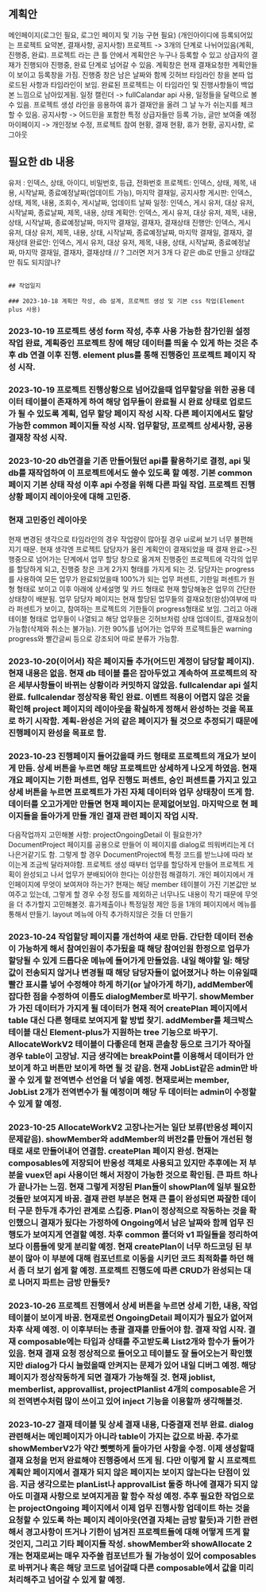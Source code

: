 ## 계획안

메인페이지(로그인 필요, 로그인 페이지 및 기능 구현 필요) (개인아이디에 등록되어있는 프로젝트 요약본, 결재사항, 공지사항)
프로젝트 -> 3개의 단계로 나뉘어있음(계획, 진행중, 완료). 프로젝트 라는 큰 틀 안에서 계획안은 누구나 등록할 수 있고 상급자의 결재가 진행되야 진행중, 완료 단계로 넘어갈 수 있음.
계획창은 현재 결재요청한 계획안들이 보이고 등록창을 가짐.
진행중 창은 남은 날짜와 함께 깃허브 타임라인 창을 본따 업로드된 사항과 타임라인이 보임.
완료된 프로젝트는 이 타임라인 및 진행사항들이 백업본 느낌으로 남아있게됨.
일정 캘린더 -> fullCalandar api 사용, 일정들을 달력으로 볼 수 있음. 프로젝트 생성 라인을 응용하여 휴가 결재안을 올려 그 날 누가 쉬는지를 체크할 수 있음.
공지사항 -> 어드민을 포함한 특정 상급자들만 등록 가능, 글만 보여줄 예정
마이페이지 -> 개인정보 수정, 프로젝트 참여 현황, 결재 현황, 휴가 현황, 공지사항, 로그아웃

## 필요한 db 내용

유저 : 인덱스, 상태, 아이디, 비밀번호, 등급, 전화번호
프로젝트: 인덱스, 상태, 제목, 내용, 시작날짜, 종료예정날짜(업데이트 가능), 마지막 결재일,
공지사항 게시판: 인덱스, 상태, 제목, 내용, 조회수, 게시날짜, 업데이트 날짜
일정: 인덱스, 게시 유저, 대상 유저, 시작날짜, 종료날짜, 제목, 내용, 상태
계획안: 인덱스, 게시 유저, 대상 유저, 제목, 내용, 상태, 시작날짜, 종료예정날짜, 마지막 결재일, 결재자, 결재상태
진행안: 인덱스, 게시 유저, 대상 유저, 제목, 내용, 상태, 시작날짜, 종료예정날짜, 마지막 결재일, 결재자, 결재상태
완료안: 인덱스, 게시 유저, 대상 유저, 제목, 내용, 상태, 시작날짜, 종료예정날짜, 마지막 결재일, 결재자, 결재상태
// ? 그러면 저거 3개 다 같은 db로 만들고 상태값만 줘도 되지않나?

```

## 작업일지

### 2023-10-18 계획안 작성, db 설계, 프로젝트 생성 및 기본 css 작업(Element plus 사용)
```

### 2023-10-19 프로젝트 생성 form 작성, 추후 사용 가능한 참가인원 설정 작업 완료, 계획중인 프로젝트 창에 해당 데이터를 띄울 수 있게 하는 것은 추후 db 연결 이후 진행. element plus를 통해 진행중인 프로젝트 페이지 작성 시작.

### 2023-10-19 프로젝트 진행상황으로 넘어갔을때 업무할당을 위한 공용 데이터 테이블이 존재하게 하여 해당 업무들이 완료될 시 완료 상태로 업로드가 될 수 있도록 계획, 업무 할당 페이지 작성 시작. 다른 페이지에서도 할당 가능한 common 페이지들 작성 시작. 업무할당, 프로젝트 상세사항, 공용 결재창 작성 시작.

### 2023-10-20 db연결을 기존 만들어뒀던 api를 활용하기로 결정, api 및 db를 재작업하여 이 프로젝트에서도 쓸수 있도록 할 예정. 기본 common 페이지 기본 상태 작성 이후 api 수정을 위해 다른 파일 작업. 프로젝트 진행상황 페이지 레이아웃에 대해 고민중.

### 현재 고민중인 레이아웃

현재 변경된 생각으로 타임라인의 경우 작업량이 많아질 경우 ui로써 보기 너무 불편해지기 때문. 현재 생각엔 프로젝트 담당자가 올린 계획안이 결재되었을 때 결재 완료->진행중으로 넘어가는 단계에서 업무 할당 창으로 옮겨져 진행중인 프로젝트에 각각의 업무를 할당하게 되고, 진행중 창은 크게 2가지 형태를 가지게 되는 것. 담당자는 progress를 사용하여 모든 업무가 완료되었을때 100%가 되는 업무 퍼센트, 기한일 퍼센트가 원형 형태로 보이고 이후 아래에 상세설명 및 카드 형태로 현재 할당해놓은 업무의 간단한 상태창이 배분됨. 업무 담당자 페이지는 현재 할당된 업무들의 결재요청(완성)여부에 따라 퍼센트가 보이고, 참여하는 프로젝트의 기한들이 progress형태로 보임. 그리고 아래 테이블 형태로 업무들이 나열되고 해당 업무들은 깃허브처럼 상태 업데이트, 결재요청이 가능함(삭제와 취소는 불가능). 기한 90%를 넘어가는 업무와 프로젝트들은 warning progress와 빨간글씨 등으로 강조되어 따로 분류가 가능함.

### 2023-10-20(이어서) 작은 페이지들 추가(어드민 계정이 담당할 페이지). 현재 내용은 없음. 현재 db 테이블 틀은 잡아두었고 계속하여 프로젝트의 작은 세부사항들이 바뀌는 상황이라 커밋하지 않았음. fullcalendar api 설치 완료. fullcalendar 정상작용 확인 완료. 이벤트 적용이 어렵지 않은 것을 확인해 project 페이지의 레이아웃을 확실하게 정해서 완성하는 것을 목표로 하기 시작함. 계획-완성은 거의 같은 페이지가 될 것으로 추정되기 때문에 진행페이지 완성을 목표로 함.

### 2023-10-23 진행페이지 들어갔을때 카드 형태로 프로젝트의 개요가 보이게 만듬. 상세 버튼을 누르면 해당 프로젝트만 상세하게 나오게 하였음. 현재 개요 페이지는 기한 퍼센트, 업무 진행도 퍼센트, 승인 퍼센트를 가지고 있고 상세 버튼을 누르면 프로젝트가 가진 자체 데이터와 업무 상태창이 뜨게 함. 데이터를 오고가게만 만들면 현재 페이지는 문제없어보임. 마지막으로 현 페이지들을 돌아가게 만들 개인 결재 관련 페이지 작업 시작.

다음작업까지 고민해볼 사항: projectOngoingDetail 이 필요한가? DocumentProject 페이지를 공용으로 만들어 이 페이지를 dialog로 띄워버리는게 더 나은거같기도 함. 그렇게 할 경우 DocumentProject에 특정 코드를 받느냐에 따라 보이는게 조금씩 달라져야함.
프로젝트 생성 때부터 업무를 할당하게 만들어 프로젝트 게획이 완성되고 나서 업무가 분배되어야 한다는 이상한점 해결하기.
개인 페이지에서 개인페이지에 무엇이 보여져야 하는가? 현재는 해당 member 테이블이 가진 기본값만 보여주고 있는데, 그렇게 할 경우 수정 정도를 제외하곤 너무나도 내용이 작기 때문에 무엇을 더 추가할지 고민해볼것. 휴가제출이나 특정일정 제안 등을 1개의 페이지에서 메뉴를 통해서 만들기.
layout 메뉴에 아직 추가하지않은 것들 더 만들기

### 2023-10-24 작업할당 페이지를 개선하여 새로 만듬. 간단한 데이터 전송이 가능하게 해서 참여인원이 추가됬을 때 해당 참여인원 한정으로 업무가 할당될 수 있게 드롭다운 메뉴에 들어가게 만들었음. 내일 해야할 일: 해당 값이 전송되지 않거나 변경될 때 해당 담당자들이 없어졌거나 하는 이유일때 빨간 표시를 넣어 수정해야 하게 하기(or 날아가게 하기), addMember에 잡다한 점을 수정하여 이름도 dialogMember로 바꾸기. showMember가 가진 데이터가 가지게 될 데이터가 현재 적어 createPlan 페이지에서 table 대신 다른 형태로 보여지게 할 방법 찾기. addMember를 체크박스 테이블 대신 Element-plus가 지원하는 tree 기능으로 바꾸기. AllocateWorkV2 테이블이 다좋은데 현재 콘솔창 등으로 크기가 작아질 경우 table이 고장남. 지금 생각에는 breakPoint를 이용해서 데이터가 안보이게 하고 버튼만 보이게 하면 될 것 같음. 현재 JobList같은 admin만 바꿀 수 있게 할 전역변수 선언을 더 넣을 예정. 현재로써는 member, JobList 2개가 전역변수가 될 예정이며 해당 두 데이터는 admin이 수정할 수 있게 할 예정.

### 2023-10-25 AllocateWorkV2 고장나는거는 일단 보류(반응성 페이지 문제같음). showMember와 addMember의 버전2를 만들어 개선된 형태로 새로 만들어내어 연결함. createPlan 페이지 완성. 현재는 composables에 저장되어 반응성 객체로 사용되고 있지만 추후에는 저 부분을 vuex던 api 사용이던 해서 저장이 가능한 것으로 확인됨. 큰 파트 하나가 끝나가는 느낌. 현재 그렇게 저장된 Plan들이 showPlan에 일부 필요한 것들만 보여지게 바꿈. 결재 관련 부분은 현재 큰 틀이 완성되면 짜잘한 데이터 구문 한두개 추가인 관계로 스킵중. Plan이 정상적으로 작동하는 것을 확인했으니 결재가 됬다는 가정하에 Ongoing에서 남은 날짜와 함께 업무 진행도가 보여지게 연결할 예정. 차후 common 폴더와 v1 파일들을 정리하여 보다 이름들에 맞게 분리할 예정. 현재 createPlan이 너무 하드코딩 된 부분이 많아 이 부분에 대해 컴포넌트로 이동을 시키던 코드 최적화를 하던 해서 좀 더 보기 쉽게 할 예정. 프로젝트 진행도에 따른 CRUD가 완성되는 대로 나머지 파트는 금방 만들듯?

### 2023-10-26 프로젝트 진행에서 상세 버튼을 누르면 상세 기한, 내용, 작업테이블이 보이게 바꿈. 현재로썬 OngoingDetail 페이지가 필요가 없어져 차후 삭제 예정. 이 이후부터는 총괄 결재를 만들어야 함. 결재 작업 시작. 결재 composable에는 타입과 상태를 주고받도록 List2개와 함수가 들어가있음. 현재 결재 요청 정상적으로 들어오고 테이블도 잘 들어오는거 확인했지만 dialog가 다시 눌렀을때 안켜지는 문제가 있어 내일 디버그 예정. 해당 페이지가 정상작동하게 되면 결재가 가능해질 것. 현재 joblist, memberlist, approvallist, projectPlanlist 4개의 composable은 거의 전역변수처럼 많이 쓰이고 있어 inject 기능을 이용할까 생각해볼것.

### 2023-10-27 결재 테이블 및 상세 결재 내용, 다중결재 전부 완료. dialog 관련해서는 메인페이지가 아니라 table이 가지는 값으로 바꿈. 추가로 showMemberV2가 약간 뻣뻣하게 돌아가던 사항을 수정. 이제 생성할때 결재 요청을 먼저 완료해야 진행중에서 뜨게 됨. 다만 이렇게 할 시 프로젝트 계획안 페이지에서 결재가 되지 않은 페이지는 보이지 않는다는 단점이 있음. 지금 생각으로는 planList나 approvalList 둘중 하나에 결재가 되지 않아도 미결재 사항으로 보여지게끔 할 함수 작성 예정. 추후 필요한 작업으로는 projectOngoing 페이지에서 이제 업무 진행사항 업데이트 하는 것을 요청할 수 있도록 하는 페이지 레이아웃(연결 자체는 금방 할듯)과 기한 관련해서 경고사항이 뜨거나 기한이 넘겨진 프로젝트들에 대해 어떻게 뜨게 할 것인지, 그리고 기타 페이지들 작성. showMember와 showAllocate 2개는 현재로써는 매우 자주쓸 컴포넌트가 될 가능성이 있어 composables로 바뀌거나 혹은 해당 코드로 넘어갈때 다른 composable에서 값을 미리 처리해주고 넘어갈 수 있게 할 예정.
